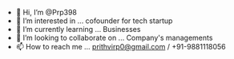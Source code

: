 - 👋 Hi, I’m @Prp398
- 👀 I’m interested in ... cofounder for tech startup
- 🌱 I’m currently learning ... Businesses
- 💞️ I’m looking to collaborate on ... Company's managements
- 📫 How to reach me ... prithvirp0@gmail.com / +91-9881118056

<!---
Prp398/Prp398 is a ✨ special ✨ repository because its `README.md` (this file) appears on your GitHub profile.
You can click the Preview link to take a look at your changes.
--->
